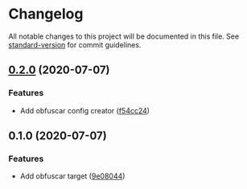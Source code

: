 # Changelog

All notable changes to this project will be documented in this file. See [standard-version](https://github.com/conventional-changelog/standard-version) for commit guidelines.

## [0.2.0](http://nas/matt/Janda.Dot.Obfuscar/compare/0.1.0...0.2.0) (2020-07-07)


### Features

* Add obfuscar config creator ([f54cc24](http://nas/matt/Janda.Dot.Obfuscar/commit/f54cc24908fe64ed57f178d24357d925e5985bd0))

## 0.1.0 (2020-07-07)


### Features

* Add obfuscar target ([9e08044](http://nas/matt/Janda.Dot.Obfuscar/commit/9e08044f56d9c2929d92e7155f41f2b146fe4190))
